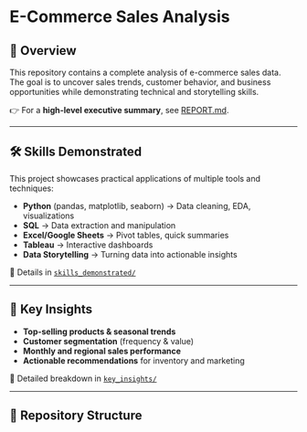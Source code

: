 # E-Commerce Sales Analysis

## 📌 Overview
This repository contains a complete analysis of e-commerce sales data.  
The goal is to uncover sales trends, customer behavior, and business opportunities while demonstrating technical and storytelling skills.  

👉 For a **high-level executive summary**, see [REPORT.md](REPORT.md).

---

## 🛠️ Skills Demonstrated
This project showcases practical applications of multiple tools and techniques:

- **Python** (pandas, matplotlib, seaborn) → Data cleaning, EDA, visualizations  
- **SQL** → Data extraction and manipulation  
- **Excel/Google Sheets** → Pivot tables, quick summaries  
- **Tableau** → Interactive dashboards  
- **Data Storytelling** → Turning data into actionable insights  

📂 Details in [`skills_demonstrated/`](skills_demonstrated)

---

## 🔑 Key Insights
- **Top-selling products & seasonal trends**  
- **Customer segmentation** (frequency & value)  
- **Monthly and regional sales performance**  
- **Actionable recommendations** for inventory and marketing  

📂 Detailed breakdown in [`key_insights/`](key_insights)

---

## 📂 Repository Structure
